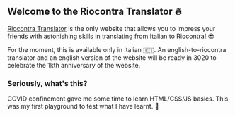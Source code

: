 ## Welcome to the Riocontra Translator :fire:

[Riocontra Translator](https://spig95.github.io/riocontra-translator/) is the 
only website that allows you to impress your friends with astonishing skills in 
translating from Italian to Riocontra! 
:sunglasses:

For the moment, this is available only in italian :it:. An english-to-riocontra 
translator and an english version of the website will be ready in 3020 to 
celebrate the 1kth anniversary of the website.

### Seriously, what's this?

COVID confinement gave me some time to learn HTML/CSS/JS basics. 
This was my first playground to test what I have learnt. :metal:
